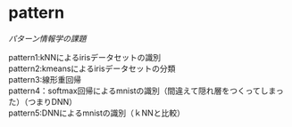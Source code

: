 # pattern

*パターン情報学の課題*

pattern1:kNNによるirisデータセットの識別  
pattern2:kmeansによるirisデータセットの分類  
pattern3:線形重回帰  
pattern4：softmax回帰によるmnistの識別（間違えて隠れ層をつくってしまった）（つまりDNN）  
pattern5:DNNによるmnistの識別（ｋNNと比較）  
